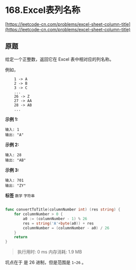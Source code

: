# 168.Excel表列名称
[https://leetcode-cn.com/problems/excel-sheet-column-title](https://leetcode-cn.com/problems/excel-sheet-column-title) 
## 原题
给定一个正整数，返回它在 Excel 表中相对应的列名称。

例如，

```
    1 -> A
    2 -> B
    3 -> C
    ...
    26 -> Z
    27 -> AA
    28 -> AB 
    ...

```
 **示例 1:** 

```
输入: 1
输出: "A"

```
 **示例 2:** 

```
输入: 28
输出: "AB"

```
 **示例 3:** 

```
输入: 701
输出: "ZY"

```
 
**标签**
`数学` `字符串` 


## 
```go
func convertToTitle(columnNumber int) (res string) {
	for columnNumber > 0 {
		a0 := (columnNumber - 1) % 26
		res = string('A'+byte(a0)) + res
		columnNumber = (columnNumber - a0) / 26
	}
	return
}
```
>执行用时: 0 ms
内存消耗: 1.9 MB

坑点在于 是 26 进制，但是范围是 `1~26` 。